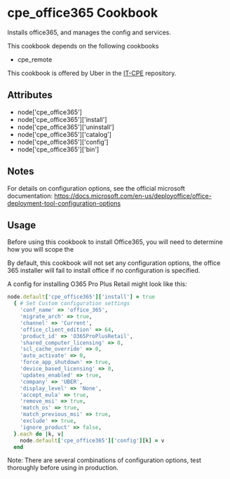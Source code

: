 cpe_office365 Cookbook
========================
Installs office365, and manages the config and services.

This cookbook depends on the following cookbooks

* cpe_remote

This cookbook is offered by Uber in the [IT-CPE](https://github.com/uber/IT-CPE) repository.

Attributes
----------
* node['cpe_office365']
* node['cpe_office365']['install']
* node['cpe_office365']['uninstall']
* node['cpe_office365']['catalog']
* node['cpe_office365']['config']
* node['cpe_office365']['bin']

Notes
-----
For details on configuration options, see the official microsoft documentation: https://docs.microsoft.com/en-us/deployoffice/office-deployment-tool-configuration-options

Usage
-----
Before using this cookbook to install Office365, you will need to determine how you will scope the 

By default, this cookbook will not set any configuration options, the office 365
installer will fail to install office if no configuration is specified.

A config for installing O365 Pro Plus Retail might look like this:

```ruby
node.default['cpe_office365']['install'] = true
  { # Set Custom configuration settings
    'conf_name' => 'office_365',
    'migrate_arch' => true,
    'channel' => 'Current',
    'office_client_edition' => 64,
    'product_id' => 'O365ProPlusRetail',
    'shared_computer_licensing' => 0,
    'scl_cache_override' => 0,
    'auto_activate' => 0,
    'force_app_shutdown' => true,
    'device_based_licensing' => 0,
    'updates_enabled' => true,
    'company' => 'UBER',
    'display_level' => 'None',
    'accept_eula' => true,
    'remove_msi' => true,
    'match_os' => true,
    'match_previous_msi' => true,
    'exclude' => true,
    'ignore_product' => false,
  }.each do |k, v|
    node.default['cpe_office365']['config'][k] = v
  end
```

Note: There are several combinations of configuration options, 
test thoroughly before using in production.
